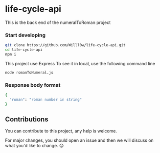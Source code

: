 # life-cycle-api

This is the back end of the numeralToRoman project

### Start developing

```bash
git clone https://github.com/Willl0w/life-cycle-api.git
cd life-cycle-api
npm i
```

This project use Express
To see it in local, use the following command line

```bash
node romanToNumeral.js
```

### Response body format

```bash
{
  "roman": "roman number in string"
}
```

## Contributions

You can contribute to this project, any help is welcome.

For major changes, you should open an issue and then we will discuss on what you'd like to change. 😊
